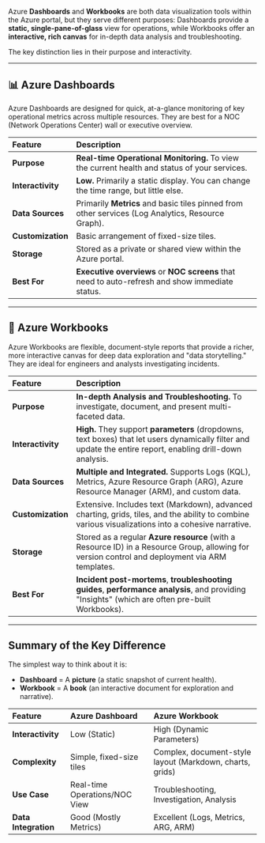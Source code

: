 Azure **Dashboards** and **Workbooks** are both data visualization tools within the Azure portal, but they serve different purposes: Dashboards provide a **static, single-pane-of-glass** view for operations, while Workbooks offer an **interactive, rich canvas** for in-depth data analysis and troubleshooting.

The key distinction lies in their purpose and interactivity.

***

## 📊 Azure Dashboards

Azure Dashboards are designed for quick, at-a-glance monitoring of key operational metrics across multiple resources. They are best for a NOC (Network Operations Center) wall or executive overview.

| Feature | Description |
| :--- | :--- |
| **Purpose** | **Real-time Operational Monitoring.** To view the current health and status of your services. |
| **Interactivity** | **Low.** Primarily a static display. You can change the time range, but little else. |
| **Data Sources** | Primarily **Metrics** and basic tiles pinned from other services (Log Analytics, Resource Graph). |
| **Customization** | Basic arrangement of fixed-size tiles. |
| **Storage** | Stored as a private or shared view within the Azure portal. |
| **Best For** | **Executive overviews** or **NOC screens** that need to auto-refresh and show immediate status. |

***

## 📓 Azure Workbooks

Azure Workbooks are flexible, document-style reports that provide a richer, more interactive canvas for deep data exploration and "data storytelling." They are ideal for engineers and analysts investigating incidents.

| Feature | Description |
| :--- | :--- |
| **Purpose** | **In-depth Analysis and Troubleshooting.** To investigate, document, and present multi-faceted data. |
| **Interactivity** | **High.** They support **parameters** (dropdowns, text boxes) that let users dynamically filter and update the entire report, enabling drill-down analysis. |
| **Data Sources** | **Multiple and Integrated.** Supports Logs (KQL), Metrics, Azure Resource Graph (ARG), Azure Resource Manager (ARM), and custom data. |
| **Customization** | Extensive. Includes text (Markdown), advanced charting, grids, tiles, and the ability to combine various visualizations into a cohesive narrative. |
| **Storage** | Stored as a regular **Azure resource** (with a Resource ID) in a Resource Group, allowing for version control and deployment via ARM templates. |
| **Best For** | **Incident post-mortems**, **troubleshooting guides**, **performance analysis**, and providing "Insights" (which are often pre-built Workbooks). |

***

## Summary of the Key Difference

The simplest way to think about it is:

* **Dashboard** = A **picture** (a static snapshot of current health).
* **Workbook** = A **book** (an interactive document for exploration and narrative).

| Feature | Azure Dashboard | Azure Workbook |
| :--- | :--- | :--- |
| **Interactivity** | Low (Static) | High (Dynamic Parameters) |
| **Complexity** | Simple, fixed-size tiles | Complex, document-style layout (Markdown, charts, grids) |
| **Use Case** | Real-time Operations/NOC View | Troubleshooting, Investigation, Analysis |
| **Data Integration** | Good (Mostly Metrics) | Excellent (Logs, Metrics, ARG, ARM) |
